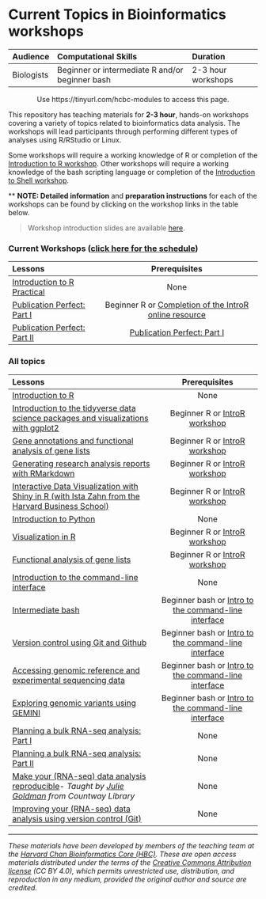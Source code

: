 # Current Topics in Bioinformatics workshops

| Audience | Computational Skills | Duration |
:----------|:----------|:----------|
| Biologists | Beginner or intermediate R and/or beginner bash | 2-3 hour workshops |

<p align="center">
Use https://tinyurl.com/hcbc-modules to access this page.
</p>

This repository has teaching materials for **2-3 hour**, hands-on workshops covering a variety of topics related to bioinformatics data analysis. The workshops will lead participants through performing different types of analyses using R/RStudio or Linux. 

Some workshops will require a working knowledge of R or completion of the [Introduction to R workshop](IntroR). Other workshops will require a working knowledge of the bash scripting language or completion of the [Introduction to Shell workshop](Intro_shell/). 

** **NOTE: Detailed information** and **preparation instructions** for each of the workshops can be found by clicking on the workshop links in the table below.

> Workshop introduction slides are available [here](https://github.com/hbctraining/Training-modules/raw/master/Intro_current_topics_online_2021.pdf).

### Current Workshops ([click here for the schedule](http://bioinformatics.sph.harvard.edu/training#hbcs-monthly-short-workshops))

| Lessons        | Prerequisites |
|:---------------|:-------------:|
| [Introduction to R Practical](IntroR_practical_online_resource) | None |
| [Publication Perfect: Part I](publication_perfect) | Beginner R or [Completion of the IntroR online resource](https://projects.iq.harvard.edu/hcatrresource/) |
| [Publication Perfect: Part II](publication_perfect) | [Publication Perfect: Part I](publication_perfect) |


### All topics

| Lessons        | Prerequisites |
|:---------------|:-------------:|
| [Introduction to R](IntroR) | None |
| [Introduction to the tidyverse data science packages and visualizations with ggplot2](Tidyverse_ggplot2) | Beginner R or [IntroR workshop](IntroR) |
| [Gene annotations and functional analysis of gene lists](DGE-functional-analysis) | Beginner R or [IntroR workshop](IntroR) |
| [Generating research analysis reports with RMarkdown](Rmarkdown/) | Beginner R or [IntroR workshop](IntroR) |
| [Interactive Data Visualization with Shiny in R (with Ista Zahn from the Harvard Business School)](https://github.com/izahn/shiny_workshop) | Beginner R or [IntroR workshop](IntroR) |
| [Introduction to Python](Python) | None |
| [Visualization in R](Visualization_in_R/) | Beginner R or [IntroR workshop](IntroR) |
| [Functional analysis of gene lists](DGE-functional-analysis/) | Beginner R or [IntroR workshop](IntroR) |
| [Introduction to the command-line interface](Intro_shell) | None |
| [Intermediate bash](Intermediate_shell) | Beginner bash or [Intro to the command-line interface](Intro_shell) |
| [Version control using Git and Github](Git-Github) | Beginner bash or [Intro to the command-line interface](Intro_shell)  |
| [Accessing genomic reference and experimental sequencing data](https://hbctraining.github.io/Accessing_public_genomic_data) | Beginner bash or [Intro to the command-line interface](Intro_shell)  |
| [Exploring genomic variants using GEMINI](Exploring_variants_with_GEMINI) | Beginner bash or [Intro to the command-line interface](Intro_shell) |
| [Planning a bulk RNA-seq analysis: Part I](planning_successful_rnaseq#part-i) | None |
| [Planning a bulk RNA-seq analysis: Part II](planning_successful_rnaseq#part-ii) | None |
| [Make your (RNA-seq) data analysis reproducible](reproducible_analyses)- *Taught by [Julie Goldman](https://scholar.harvard.edu/julie_goldman) from Countway Library* | None |
| [Improving your (RNA-seq) data analysis using version control (Git)](https://hbctraining.github.io/versioning_data_scripts/) | None |

***

*These materials have been developed by members of the teaching team at the [Harvard Chan Bioinformatics Core (HBC)](http://bioinformatics.sph.harvard.edu/). These are open access materials distributed under the terms of the [Creative Commons Attribution license](https://creativecommons.org/licenses/by/4.0/) (CC BY 4.0), which permits unrestricted use, distribution, and reproduction in any medium, provided the original author and source are credited.*
